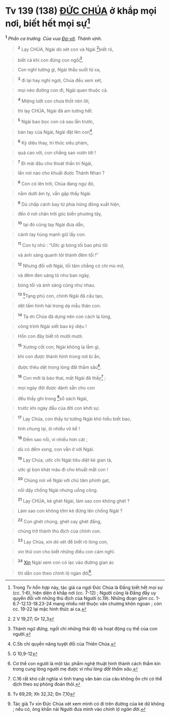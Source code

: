 # Tv 139 (138) [ĐỨC CHÚA]() ở khắp mọi nơi, biết hết mọi sự[^1-0b548517-17b2-461b-919b-e13f41e3e04f]
<sup><b>1</b></sup> *Phần ca trưởng. Của vua [Đa-vít](). Thánh vịnh.*


> <sup><b>2</b></sup> Lạy CHÚA, Ngài dò xét con và Ngài [^1@-0b548517-17b2-461b-919b-e13f41e3e04f]biết rõ,
>


> biết cả khi con đứng con ngồi[^2-0b548517-17b2-461b-919b-e13f41e3e04f].
>


> Con nghĩ tưởng gì, Ngài thấu suốt từ xa,
>


> <sup><b>3</b></sup> đi lại hay nghỉ ngơi, Chúa đều xem xét,
>


> mọi nẻo đường con đi, Ngài quen thuộc cả.
>


> <sup><b>4</b></sup> Miệng lưỡi con chưa thốt nên lời,
>


> thì lạy CHÚA, Ngài đã am tường hết.
>


> <sup><b>5</b></sup> Ngài bao bọc con cả sau lẫn trước,
>


> bàn tay của Ngài, Ngài đặt lên con[^3-0b548517-17b2-461b-919b-e13f41e3e04f].
>


> <sup><b>6</b></sup> Kỳ diệu thay, tri thức siêu phàm,
>


> quá cao vời, con chẳng sao vươn tới !
>


> <sup><b>7</b></sup> Đi mãi đâu cho thoát thần trí Ngài,
>


> lẩn nơi nào cho khuất được Thánh Nhan ?
>


> <sup><b>8</b></sup> Con có lên trời, Chúa đang ngự đó,
>


> nằm dưới âm ty, vẫn gặp thấy Ngài.
>


> <sup><b>9</b></sup> Dù chắp cánh bay từ phía hừng đông xuất hiện,
>


> đến ở nơi chân trời góc biển phương tây,
>


> <sup><b>10</b></sup> tại đó cũng tay Ngài đưa dẫn,
>


> cánh tay hùng mạnh giữ lấy con.
>


> <sup><b>11</b></sup> Con tự nhủ : “Ước gì bóng tối bao phủ tôi
>


> và ánh sáng quanh tôi thành đêm tối !”
>


> <sup><b>12</b></sup> Nhưng đối với Ngài, tối tăm chẳng có chi mù mịt,
>


> và đêm đen sáng tỏ như ban ngày,
>


> bóng tối và ánh sáng cũng như nhau.
>


> <sup><b>13</b></sup> [^2@-0b548517-17b2-461b-919b-e13f41e3e04f]Tạng phủ con, chính Ngài đã cấu tạo,
>


> dệt tấm hình hài trong dạ mẫu thân con.
>


> <sup><b>14</b></sup> Tạ ơn Chúa đã dựng nên con cách lạ lùng,
>


> công trình Ngài xiết bao kỳ diệu !
>


> Hồn con đây biết rõ mười mươi.
>


> <sup><b>15</b></sup> Xương cốt con, Ngài không lạ lẫm gì,
>


> khi con được thành hình trong nơi bí ẩn,
>


> được thêu dệt trong lòng đất thẳm sâu[^4-0b548517-17b2-461b-919b-e13f41e3e04f].
>


> <sup><b>16</b></sup> Con mới là bào thai, mắt Ngài đã thấy[^5-0b548517-17b2-461b-919b-e13f41e3e04f] ;
>


> mọi ngày đời được dành sẵn cho con
>


> đều thấy ghi trong [^3@-0b548517-17b2-461b-919b-e13f41e3e04f]sổ sách Ngài,
>


> trước khi ngày đầu của đời con khởi sự.
>


> <sup><b>17</b></sup> Lạy Chúa, con thấy tư tưởng Ngài khó hiểu biết bao,
>


> tính chung lại, ôi nhiều vô kể !
>


> <sup><b>18</b></sup> Đếm sao nổi, vì nhiều hơn cát ;
>


> dù có đếm xong, con vẫn ở với Ngài.
>


> <sup><b>19</b></sup> Lạy Chúa, ước chi Ngài tiêu diệt kẻ gian tà,
>


> ước gì bọn khát máu đi cho khuất mắt con !
>


> <sup><b>20</b></sup> Chúng nói về Ngài với chủ tâm phỉnh gạt,
>


> nổi dậy chống Ngài nhưng uổng công.
>


> <sup><b>21</b></sup> Lạy CHÚA, kẻ ghét Ngài, làm sao con không ghét ?
>


> Làm sao con không tởm kẻ đứng lên chống Ngài ?
>


> <sup><b>22</b></sup> Con ghét chúng, ghét cay ghét đắng,
>


> chúng trở thành thù địch của chính con.
>


> <sup><b>23</b></sup> Lạy Chúa, xin dò xét để biết rõ lòng con,
>


> xin thử con cho biết những điều con cảm nghĩ.
>


> <sup><b>24</b></sup> [Xin]() Ngài xem con có lạc vào đường gian ác
>


> thì dẫn con theo chính lộ ngàn đời[^6-0b548517-17b2-461b-919b-e13f41e3e04f].
>

[^1-0b548517-17b2-461b-919b-e13f41e3e04f]: Trong *Tv hỗn hợp* này, tác giả ca ngợi Đức Chúa là Đấng biết hết mọi sự (cc. 1-6), hiện diện ở khắp nơi (cc. 7-12) ; Người cũng là Đấng đầy uy quyền đối với những thù địch của Người (c.19). Những đoạn gồm cc. 1-6.7-12.13-18.23-24 mang nhiều nét thuộc văn chương khôn ngoan ; còn cc. 19-22 lại mặc hình thức ai ca.
[^2-0b548517-17b2-461b-919b-e13f41e3e04f]: Thành ngữ *đứng, ngồi* chỉ những thái độ và hoạt động cụ thể của con người.
[^3-0b548517-17b2-461b-919b-e13f41e3e04f]: C.5b chỉ quyền năng tuyệt đối của Thiên Chúa.
[^4-0b548517-17b2-461b-919b-e13f41e3e04f]: Cơ thể con người là một tác phẩm nghệ thuật hình thành cách thầm kín trong cung lòng người mẹ được ví như *lòng đất thẳm sâu*.
[^5-0b548517-17b2-461b-919b-e13f41e3e04f]: C.16 rất khó cắt nghĩa vì tình trạng văn bản của câu không ổn chỉ có thể dịch theo sự phỏng đoán thôi.
[^6-0b548517-17b2-461b-919b-e13f41e3e04f]: Tác giả Tv xin Đức Chúa xét xem mình có đi trên đường của kẻ dữ không ; nếu có, ông khẩn nài Người đưa mình vào *chính lộ ngàn đời*.
[^1@-0b548517-17b2-461b-919b-e13f41e3e04f]: 2 V 19,27; Gr 12,3
[^2@-0b548517-17b2-461b-919b-e13f41e3e04f]: G 10,9-12
[^3@-0b548517-17b2-461b-919b-e13f41e3e04f]: Tv 69,29; Xh 32,32; Đn 7,10